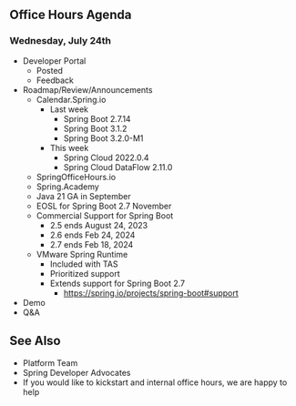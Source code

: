 ## Office Hours Agenda
### Wednesday, July 24th

- Developer Portal
  - Posted
  - Feedback
- Roadmap/Review/Announcements
  - Calendar.Spring.io
    - Last week
      - Spring Boot 2.7.14
      - Spring Boot 3.1.2
      - Spring Boot 3.2.0-M1
    - This week
      - Spring Cloud 2022.0.4
      - Spring Cloud DataFlow 2.11.0
  - SpringOfficeHours.io
  - Spring.Academy
  - Java 21 GA in September
  - EOSL for Spring Boot 2.7 November
  - Commercial Support for Spring Boot
    - 2.5 ends August 24, 2023
    - 2.6 ends Feb 24, 2024
    - 2.7 ends Feb 18, 2024
  - VMware Spring Runtime
    - Included with TAS
    - Prioritized support
    - Extends support for Spring Boot 2.7
      - https://spring.io/projects/spring-boot#support
- Demo
- Q&A

## See Also

- Platform Team
- Spring Developer Advocates
- If you would like to kickstart and internal office hours, we are happy to help
